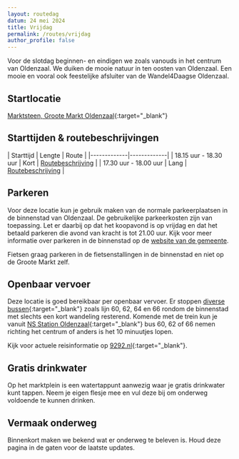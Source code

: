 ```yaml
---
layout: routedag
datum: 24 mei 2024
title: Vrijdag
permalink: /routes/vrijdag
author_profile: false
---
```


Voor de slotdag beginnen- en eindigen we zoals vanouds in het centrum van Oldenzaal. We duiken de mooie natuur in ten oosten van Oldenzaal. Een mooie en vooral ook feestelijke afsluiter van de Wandel4Daagse Oldenzaal.

## Startlocatie

[Marktsteen, Groote Markt Oldenzaal](https://goo.gl/maps/piGtQbNoBbjeQnQT6){:target="_blank"}  

## Starttijden & routebeschrijvingen

| Starttijd | Lengte | Route |
|-------------|-------------|
| 18.15 uur - 18.30 uur | Kort | [Routebeschrijving](/routes/kort/vrijdag) |
| 17.30 uur - 18.00 uur | Lang | [Routebeschrijving](/routes/lang/vrijdag) |

## Parkeren

Voor deze locatie kun je gebruik maken van de normale parkeerplaatsen in de binnenstad van Oldenzaal. De gebruikelijke parkeerkosten zijn van toepassing. Let er daarbij op dat het koopavond is op vrijdag en dat het betaald parkeren die avond van kracht is tot 21.00 uur. Kijk voor meer informatie over parkeren in de binnenstad op de [website van de gemeente](https://www.oldenzaal.nl/parkeerautomaten-plattegronden-en-tarieven).  

Fietsen graag parkeren in de fietsenstallingen in de binnenstad en niet op de Groote Markt zelf.

## Openbaar vervoer

Deze locatie is goed bereikbaar per openbaar vervoer. Er stoppen [diverse bussen](https://9292.nl/oldenzaal/bushalte-station){:target="_blank"} zoals lijn 60, 62, 64 en 66 rondom de binnenstad met slechts een kort wandeling resterend. Komende met de trein kun je vanuit [NS Station Oldenzaal](https://www.ns.nl/stationsinformatie/odz/oldenzaal){:target="_blank"} bus 60, 62 of 66 nemen richting het centrum of anders is het 10 minuutjes lopen.  

Kijk voor actuele reisinformatie op [9292.nl](https://9292.nl/){:target="_blank"}. 

## Gratis drinkwater

Op het marktplein is een watertappunt aanwezig waar je gratis drinkwater kunt tappen. Neem je eigen flesje mee en vul deze bij om onderweg voldoende te kunnen drinken. 

## Vermaak onderweg

Binnenkort maken we bekend wat er onderweg te beleven is. Houd deze pagina in de gaten voor de laatste updates.   